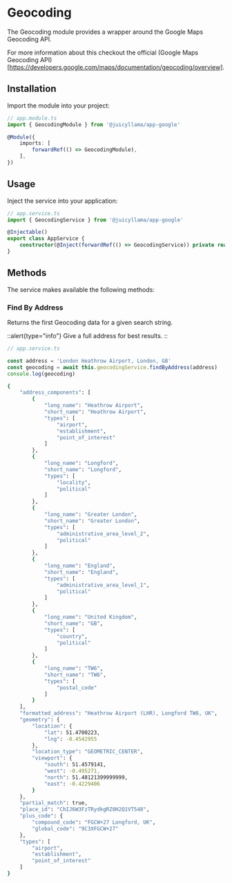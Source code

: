 # Geocoding

The Geocoding module provides a wrapper around the Google Maps Geocoding API.

For more information about this checkout the official (Google Maps Geocoding API)[https://developers.google.com/maps/documentation/geocoding/overview].

## Installation

Import the module into your project:

```ts
// app.module.ts
import { GeocodingModule } from '@juicyllama/app-google'

@Module({
    imports: [
        forwardRef(() => GeocodingModule),
    ],
})
```

## Usage

Inject the service into your application:

```ts
// app.service.ts
import { GeocodingService } from '@juicyllama/app-google'

@Injectable()
export class AppService {
	constructor(@Inject(forwardRef(() => GeocodingService)) private readonly geocodingService: GeocodingService) {}
}
```

## Methods

The service makes available the following methods:

### Find By Address

Returns the first Geocoding data for a given search string.

::alert{type="info"}
Give a full address for best results.
::

```ts
// app.service.ts

const address = 'London Heathrow Airport, London, GB'
const geocoding = await this.geocodingService.findByAddress(address)
console.log(geocoding)
```

```bash
{
	"address_components": [
		{
			"long_name": "Heathrow Airport",
			"short_name": "Heathrow Airport",
			"types": [
				"airport",
				"establishment",
				"point_of_interest"
			]
		},
		{
			"long_name": "Longford",
			"short_name": "Longford",
			"types": [
				"locality",
				"political"
			]
		},
		{
			"long_name": "Greater London",
			"short_name": "Greater London",
			"types": [
				"administrative_area_level_2",
				"political"
			]
		},
		{
			"long_name": "England",
			"short_name": "England",
			"types": [
				"administrative_area_level_1",
				"political"
			]
		},
		{
			"long_name": "United Kingdom",
			"short_name": "GB",
			"types": [
				"country",
				"political"
			]
		},
		{
			"long_name": "TW6",
			"short_name": "TW6",
			"types": [
				"postal_code"
			]
		}
	],
	"formatted_address": "Heathrow Airport (LHR), Longford TW6, UK",
	"geometry": {
		"location": {
			"lat": 51.4700223,
			"lng": -0.4542955
		},
		"location_type": "GEOMETRIC_CENTER",
		"viewport": {
			"south": 51.4579141,
			"west": -0.495271,
			"north": 51.48121399999999,
			"east": -0.4229406
		}
	},
	"partial_match": true,
	"place_id": "ChIJ6W3FzTRydkgRZ0H2Q1VT548",
	"plus_code": {
		"compound_code": "FGCW+27 Longford, UK",
		"global_code": "9C3XFGCW+27"
	},
	"types": [
		"airport",
		"establishment",
		"point_of_interest"
	]
}
```

